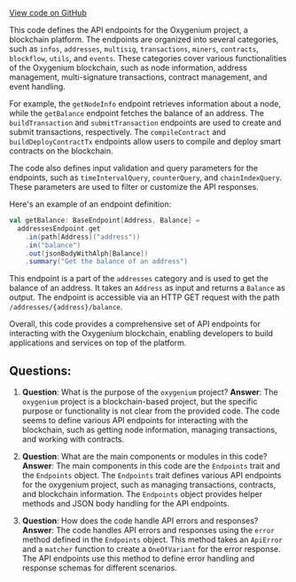[View code on GitHub](https://github.com/oxygenium/oxygenium/api/src/main/scala/org/oxygenium/api/Endpoints.scala)

This code defines the API endpoints for the Oxygenium project, a blockchain platform. The endpoints are organized into several categories, such as `infos`, `addresses`, `multisig`, `transactions`, `miners`, `contracts`, `blockflow`, `utils`, and `events`. These categories cover various functionalities of the Oxygenium blockchain, such as node information, address management, multi-signature transactions, contract management, and event handling.

For example, the `getNodeInfo` endpoint retrieves information about a node, while the `getBalance` endpoint fetches the balance of an address. The `buildTransaction` and `submitTransaction` endpoints are used to create and submit transactions, respectively. The `compileContract` and `buildDeployContractTx` endpoints allow users to compile and deploy smart contracts on the blockchain.

The code also defines input validation and query parameters for the endpoints, such as `timeIntervalQuery`, `counterQuery`, and `chainIndexQuery`. These parameters are used to filter or customize the API responses.

Here's an example of an endpoint definition:

```scala
val getBalance: BaseEndpoint[Address, Balance] =
  addressesEndpoint.get
    .in(path[Address]("address"))
    .in("balance")
    .out(jsonBodyWithAlph[Balance])
    .summary("Get the balance of an address")
```

This endpoint is a part of the `addresses` category and is used to get the balance of an address. It takes an `Address` as input and returns a `Balance` as output. The endpoint is accessible via an HTTP GET request with the path `/addresses/{address}/balance`.

Overall, this code provides a comprehensive set of API endpoints for interacting with the Oxygenium blockchain, enabling developers to build applications and services on top of the platform.
## Questions: 
 1. **Question**: What is the purpose of the `oxygenium` project?
   **Answer**: The `oxygenium` project is a blockchain-based project, but the specific purpose or functionality is not clear from the provided code. The code seems to define various API endpoints for interacting with the blockchain, such as getting node information, managing transactions, and working with contracts.

2. **Question**: What are the main components or modules in this code?
   **Answer**: The main components in this code are the `Endpoints` trait and the `Endpoints` object. The `Endpoints` trait defines various API endpoints for the oxygenium project, such as managing transactions, contracts, and blockchain information. The `Endpoints` object provides helper methods and JSON body handling for the API endpoints.

3. **Question**: How does the code handle API errors and responses?
   **Answer**: The code handles API errors and responses using the `error` method defined in the `Endpoints` object. This method takes an `ApiError` and a `matcher` function to create a `OneOfVariant` for the error response. The API endpoints use this method to define error handling and response schemas for different scenarios.